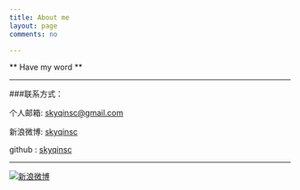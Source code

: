 ```yaml
---
title: About me
layout: page
comments: no

---
```


** Have my word **


----

###联系方式：

个人邮箱: [skyqinsc@gmail.com](skyqinsc@gmail.com)

新浪微博: [skyqinsc](http://weibo.com/u/3496162085)

github : [skyqinsc](https://github.com/skyqinsc)

----


[![新浪微博](http://service.t.sina.com.cn/widget/qmd/3496162085/f78fbcd2/1.png)](http://weibo.com/u/3496162085)


